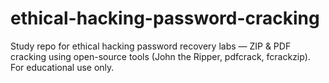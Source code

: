 # ethical-hacking-password-cracking
Study repo for ethical hacking password recovery labs — ZIP &amp; PDF cracking using open-source tools (John the Ripper, pdfcrack, fcrackzip). For educational use only.

